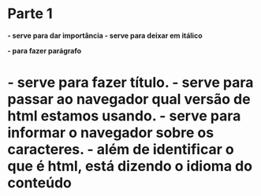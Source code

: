 # Parte 1
<strong> - serve para dar importância
<en> - serve para deixar em itálico
<p> - para fazer parágrafo
<h1> - serve para fazer título.
<!DOCTYPE html> - serve para passar ao navegador qual versão de html estamos usando.
<meta charset="UTF-8"> - serve para informar o navegador sobre os caracteres.
<html lang="pt-br"> - além de identificar o que é html, está dizendo o idioma do conteúdo
<title> - serve para por o título da página na aba do navegador
<head> - serve como a cabeça, lá vai tudo que quero passar para o navegador
<body> - serve como o corpo, lá vai tudo que quero mostrar para o usuário.

## Aula 3 - CSS
font-size:20px;- serve para esta tag, aumentar o tamanho da font de 16 para 20 px
text-align : center; - serve para alinhar o texto no centro.
<style> - serve para por o css.
<link rel="stylesheet" href="style.css"> - serve para linkar um arquivo css.
background-color:#CCCCCC; - serve para a cor do background
color:red; - serve para escolher a cor do texto

## Aula 04
id - serve como identificador. (<p id="nomeDoId">)
#nomeDoId - serve para chamar o id no css.
<img src="caminhoDaImagem.jpg"> - serve para por uma imgem no html.
width:100%;  - serve para modificar a largura
height:120px;  - serve para modificar a altura
border:; - serve para modificar a borda
padding:; - serve para modificar o espaço interno
margin:; - serve para modificar a margem externa
Aula 5
<ul> - lista não ordenada
<ol> - lista ordenada
<li> - linha de cada lista
class="nomeDaClasse" - serve como o id porém marca vários itens
.nomeDaClasse - forma de chamar a classe no css.
font-style:italic; - código css para deixar em itálico.
<div> - serve para fazer uma divisão
veritical-align:top; - serve para alinhar pela forma vertical
<header> - cabeçalho do site